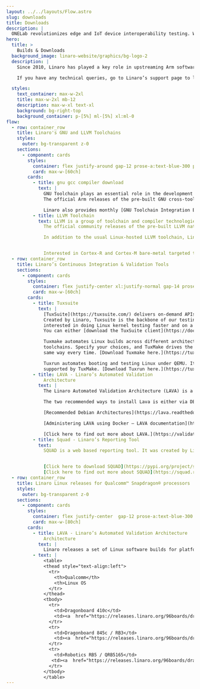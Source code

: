 ```yaml
---
layout: ../../layouts/Flow.astro
slug: downloads
title: Downloads
description: |
  ONELab revolutionizes edge and IoT device interoperability testing. We help Silicon Vendors and Device Makers to conduct continuous interoperability tests among different Operating Systems and Cloud Services.
hero:
  title: >
    Builds & Downloads
  background_image: linaro-website/graphics/bg-logo-2
  description: |
    Since 2010, Linaro has played a key role in upstreaming Arm software, with many of its engineers actively maintaining open source projects. This page provides links to downloads currently produced by Linaro’s engineering teams. 

    If you have any technical queries, go to Linaro’s support page to log a ticket with the Linaro Developer Technical Support team. For any other queries click here.

  styles:
    text_container: max-w-2xl
    title: max-w-2xl mb-12
    description: max-w-xl text-xl
    background: bg-right-top
    background_container: p-[5%] ml-[5%] xl:ml-0
flow:
  - row: container_row
    title: Linaro's GNU and LLVM Toolchains
    styles:
      outer: bg-transparent z-0
    sections:
      - component: cards
        styles:
          container: flex justify-around gap-12 prose-a:text-blue-300 prose-a:no-underline hover:prose-a:underline
          card: max-w-[60ch]
        cards:
          - title: gnu gcc compiler download
            text: |
              GNU Toolchain plays an essential role in the development of Linux. Created by the GNU Project, it is a group of programming tools used for developing software applications and operating systems.
              The official Arm releases of the pre-built GNU cross-toolchain for AArch64 and ARM 32-bit A-Profile cores are available on the [Arm Developer website.](https://developer.arm.com/Tools%20and%20Software/GNU%20Toolchain)

              Linaro also provides monthly [GNU Toolchain Integration Builds](https://snapshots.linaro.org/gnu-toolchain/?_gl=1*6okto9*_ga*NzMzMTExNTgyLjE3MTIxMzg2MTM.*_ga_E12E6FXFVK*MTcxMjc1MTQ1Mi43LjAuMTcxMjc1MTQ1Mi4wLjAuMA..) which offer users a snapshot of the upstream build. These builds allow developers to test features from a pre-built binary as soon as it is upstream.
          - title: LLVM Toolchain
            text: LLVM is a group of toolchain and compiler technologies.
              The official community releases of the pre-built LLVM native toolchain for AArch64 and ARM 32-bit A-Profile cores are built and tested by Linaro and are now available on [LLVM’s GitHub.](https://github.com/llvm/llvm-project/releases/)

              In addition to the usual Linux-hosted LLVM toolchain, Linaro is now providing [official LLVM Toolchain for Windows on Arm](https://github.com/llvm/llvm-project/releases/download/llvmorg-12.0.0/LLVM-12.0.0-woa64.exe) starting with LLVM 12.0.0 release.


              Interested in Cortex-R and Cortex-M bare-metal targeted toolchains for Arm embedded processors? We’re working with Arm to supply a new release every year (with quarterly updates). Releases are maintained for two years. You can get these directly from [the Arm website.](https://developer.arm.com/Tools%20and%20Software/GNU%20Toolchain)
  - row: container_row
    title: Linaro’s Continuous Integration & Validation Tools
    sections:
      - component: cards
        styles:
          container: flex justify-center xl:justify-normal gap-14 prose-a:text-blue-300 prose-a:no-underline hover:prose-a:underline
          card: max-w-[60ch]
        cards:
          - title: Tuxsuite
            text: |
              [TuxSuite](https://tuxsuite.com/) delivers on-demand APIs and tools for building and testing Linux kernels in parallel.
              Created by Linaro, Tuxsuite is the backbone of our testing efforts and is available to anyone
              interested in doing Linux kernel testing faster and on a wider scale.
              You can either [download the TuxSuite client](https://docs.tuxsuite.com/) to use Linaro’s TuxSuite service, or you can download the backend tools to run on your own.

              Tuxmake automates Linux builds across different architectures, configurations, targets, and
              toolchains. Specify your choices, and TuxMake drives the build for you, doing the same steps in the
              same way every time. [Download Tuxmake here.](https://tuxmake.org/#installing-tuxmake)

              Tuxrun automates booting and testing Linux under QEMU. It supports almost all architectures
              supported by TuxMake. [Download Tuxrun here.](https://tuxrun.org/install-pypi/)
          - title: LAVA - Linaro’s Automated Validation
              Architecture
            text: |
              The Linaro Automated Validation Architecture (LAVA) is a test and continuous integration framework that Linaro uses to validate its releases. The source is open so that Linaro member companies and others can create their own instantiations and run proprietary tests within this standard framework.

              The two recommended ways to install Lava is either via DEB or Docker\:

              [Recommended Debian Architectures](https://lava.readthedocs.io/en/latest/admin/basic-tutorials/instance/install/#debian)

              [Administering LAVA using Docker — LAVA documentation](https://lava.readthedocs.io/en/latest/admin/basic-tutorials/instance/install/#docker)

              [Click here to find out more about LAVA.](https://validation.linaro.org/?_gl=1*145svnc*_ga*NzMzMTExNTgyLjE3MTIxMzg2MTM.*_ga_E12E6FXFVK*MTcxMjc1NDc3Ny44LjEuMTcxMjc1NTY4OS4wLjAuMA..)
          - title: Squad - Linaro’s Reporting Tool
            text:
              SQUAD is a web based reporting tool. It was created by Linaro to cover basic test result reporting for Linaro teams. It can collect pass/fail results and benchmarks from direct submissions or from testing tools like LAVA.


              [Click here to download SQUAD](https://pypi.org/project/squad-client/)
              [Click here to find out more about SQUAD](https://squad.readthedocs.io/en/latest/)
  - row: container_row
    title: Linaro Linux releases for Qualcomm™ Snapdragon® processors
    styles:
      outer: bg-transparent z-0
    sections:
      - component: cards
        styles:
          container: flex justify-center  gap-12 prose-a:text-blue-300 prose-a:no-underline hover:prose-a:underline
          card: max-w-[80ch]
        cards:
          - title: LAVA - Linaro’s Automated Validation Architecture
              Architecture
            text: |
              Linaro releases a set of Linux software builds for platforms based on Qualcomm Snapdragon processors, such as Dragonboard 410c, Qualcomm Robotics RB3 or RB5. The releases from Linaro are based on the Linux mainline kernel and rely upon open-source user space packages exclusively. Linaro provides Yocto Project and Debian based reference implementations. More information on the supported platforms can be found on the [96boards.org website.](https://www.96boards.org/documentation/consumer/dragonboard/)
          - text: |
              <table>
              <thead style="text-align:left">
                <tr>
                  <th>Qualcomm</th>
                  <th>Linux OS
                </tr>
              </thead>
              <tbody>
                <tr>
                  <td>Dragonboard 410c</td>
                  <td><a  href="https://releases.linaro.org/96boards/dragonboard845c/linaro/debian/21.12/">Debian</a><br><a  href="http://releases.linaro.org/96boards/dragonboard410c/linaro/openembedded/21.12/">OpenEmbedded</a></td>
                </tr>
                <tr>
                  <td>Dragonboard 845c / RB3</td>
                  <td><a  href="https://releases.linaro.org/96boards/dragonboard845c/linaro/debian/21.12/">Debian</a><br><a  href="http://releases.linaro.org/96boards/dragonboard410c/linaro/openembedded/21.12/">OpenEmbedded</a></td>
                </tr>
                <tr>
                  <td>Robotics RB5 / QRB5165</td>
                 <td><a  href="https://releases.linaro.org/96boards/dragonboard845c/linaro/debian/21.12/">Debian</a><br><a  href="http://releases.linaro.org/96boards/dragonboard410c/linaro/openembedded/21.12/">OpenEmbedded</a></td>
                </tr>
              </tbody>
              </table>
---
```

